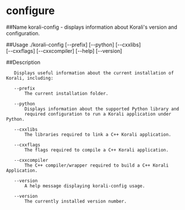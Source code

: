# configure

##Name
       korali-config - displays information about Korali's version and configuration.
	   
##Usage
       ./korali-config
                   [--prefix]
				   [--python]
				   [--cxxlibs]			   
                   [--cxxflags]
				   [--cxxcompiler]
                   [--help]
				   [--version]
				   
##Description

       Displays useful information about the current installation of Korali, including:
           
       --prefix  
 	       The current installation folder.
		 
	   --python
           Displays information about the supported Python library and 
		   required configuration to run a Korali application under Python.	   

	   --cxxlibs
  	       The libraries required to link a C++ Korali application.
           
       --cxxflags 
	       The flags required to compile a C++ Korali application.

	   --cxxcompiler 
	       The C++ compiler/wrapper required to build a C++ Korali Application.

       --version 
   	       A help message displaying korali-config usage.
		   
       --version 
   	       The currently installed version number.     